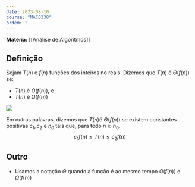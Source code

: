 ```yaml
---
date: 2023-08-10
course: "MAC0338"
ordem: 2
---
```

**Matéria:** [[Análise de Algoritmos]]

## Definição
Sejam $T (n)$ e $f (n)$ funções dos inteiros no reais.
Dizemos que $T (n)$ é $Θ(f (n))$ se:
- $T (n)$ é $O(f (n))$, e
- $T (n)$ é $Ω(f (n))$

![](https://i.imgur.com/eV4RitT.png)


Em outras palavras, dizemos que $T (n)$é $Θ(f (n))$ se existem constantes positivas $c_{1},c_{2}$ e $n_{0}$ tais que, para todo $n\geq n_{0}$.
$$
c_{1} f (n) ≤ T (n) ≤ c_{2} f (n)
$$

## Outro
- Usamos a notação $\Theta$ quando a função é ao mesmo tempo $O(f(n))$ e $\Omega(f(n))$

